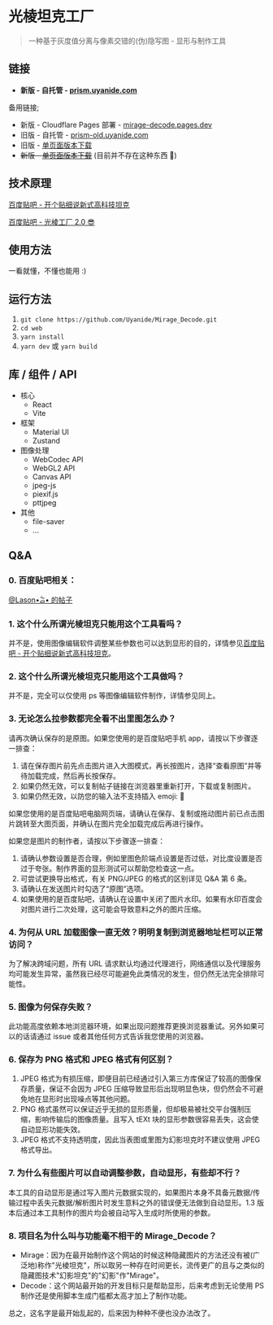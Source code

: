 # 光棱坦克工厂

> 一种基于灰度值分离与像素交错的(伪)隐写图 - 显形与制作工具

## 链接

-   **新版 - 自托管 - [prism.uyanide.com](https://prism.uyanide.com/)**

备用链接;

-   新版 - Cloudflare Pages 部署 - [mirage-decode.pages.dev](https://mirage-decode.pages.dev)
-   旧版 - 自托管 - [prism-old.uyanide.com](https://prism-old.uyanide.com)
-   旧版 - [单页面版本下载](https://api.uyanide.com/prism_page)
-   <s>新版 - [单页面版本下载](https://www.bilibili.com/video/BV1GJ411x7h7/)</s> (目前并不存在这种东西 🥲)

## 技术原理

[百度贴吧 - 开个贴细说新式高科技坦克](https://tieba.baidu.com/p/9093709508)

[百度贴吧 - 光棱工厂 2.0 😎](https://tieba.baidu.com/p/9968659784)

## 使用方法

一看就懂，不懂也能用 :)


## 运行方法

1. `git clone https://github.com/Uyanide/Mirage_Decode.git`
2. `cd web`
3. `yarn install`
4. `yarn dev` 或 `yarn build`

## 库 / 组件 / API

- 核心
  - React
  - Vite
- 框架
  - Material UI
  - Zustand
- 图像处理
  - WebCodec API
  - WebGL2 API
  - Canvas API
  - jpeg-js
  - piexif.js
  - pttjpeg
- 其他
  - file-saver
  - ...

## Q&A

### 0. 百度贴吧相关：

[@Lason•᷄ࡇ•᷅ 的帖子](https://tieba.baidu.com/p/9838229177)

### 1. 这个什么所谓光棱坦克只能用这个工具看吗？

并不是，使用图像编辑软件调整某些参数也可以达到显形的目的，详情参见[百度贴吧 - 开个贴细说新式高科技坦克](https://tieba.baidu.com/p/9093709508)。

### 2. 这个什么所谓光棱坦克只能用这个工具做吗？

并不是，完全可以仅使用 ps 等图像编辑软件制作，详情参见同上。

### 3. 无论怎么拉参数都完全看不出里图怎么办？

请再次确认保存的是原图。如果您使用的是百度贴吧手机 app，请按以下步骤逐一排查：

1. 请在保存图片前先点击图片进入大图模式，再长按图片，选择“查看原图”并等待加载完成，然后再长按保存。
2. 如果仍然无效，可以复制帖子链接在浏览器里重新打开，下载或复制图片。
3. 如果仍然无效，以防您的输入法不支持插入 emoji: 🔨

如果您使用的是百度贴吧电脑网页端，请确认在保存、复制或拖动图片前已点击图片跳转至大图页面，并确认在图片完全加载完成后再进行操作。

如果您是图片的制作者，请按以下步骤逐一排查：

1. 请确认参数设置是否合理，例如里图色阶端点设置是否过低，对比度设置是否过于夸张。制作界面的显形测试可以帮助您检查这一点。
2. 可尝试更换导出格式，有关 PNG/JPEG 的格式的区别详见 Q&A 第 6 条。
3. 请确认在发送图片时勾选了“原图”选项。
4. 如果使用的是百度贴吧，请确认在设置中关闭了图片水印。如果有水印百度会对图片进行二次处理，这可能会导致意料之外的图片压缩。

### 4. 为何从 URL 加载图像一直无效？明明复制到浏览器地址栏可以正常访问？

为了解决跨域问题，所有 URL 请求默认均通过代理进行，网络通信以及代理服务均可能发生异常，虽然我已经尽可能避免此类情况的发生，但仍然无法完全排除可能性。

### 5. 图像为何保存失败？

此功能高度依赖本地浏览器环境，如果出现问题推荐更换浏览器重试。另外如果可以的话请通过 issue 或者其他任何方式告诉我您使用的浏览器。

### 6. 保存为 PNG 格式和 JPEG 格式有何区别？

1. JPEG 格式为有损压缩，即便目前已经通过引入第三方库保证了较高的图像保存质量，保证不会因为 JPEG 压缩导致显形后出现明显色块，但仍然会不可避免地在显形时出现噪点等其他问题。
2. PNG 格式虽然可以保证近乎无损的显形质量，但却极易被社交平台强制压缩，影响传输后的图像质量。且写入 tEXt 块的显形参数很容易丢失，这会使自动显形功能失效。
3. JPEG 格式不支持透明度，因此当表图或里图为幻影坦克时不建议使用 JPEG 格式导出。

### 7. 为什么有些图片可以自动调整参数，自动显形，有些却不行？

本工具的自动显形是通过写入图片元数据实现的，如果图片本身不具备元数据/传输过程中丢失元数据/解析图片时发生意料之外的错误便无法做到自动显形。1.3 版本后通过本工具制作的图片均会被自动写入生成时所使用的参数。

### 8. 项目名为什么叫与功能毫不相干的 Mirage_Decode？

- Mirage：因为在最开始制作这个网站的时候这种隐藏图片的方法还没有被(广泛地)称作"光棱坦克"，所以取另一种存在时间更长，流传更广的且与之类似的隐藏图技术"幻影坦克"的"幻影"作"Mirage"。
- Decode：这个网站最开始的开发目标只是帮助显形，后来考虑到无论使用 PS 制作还是使用脚本生成门槛都太高才加上了制作功能。

总之，这名字是最开始乱起的，后来因为种种不便也没办法改了。
